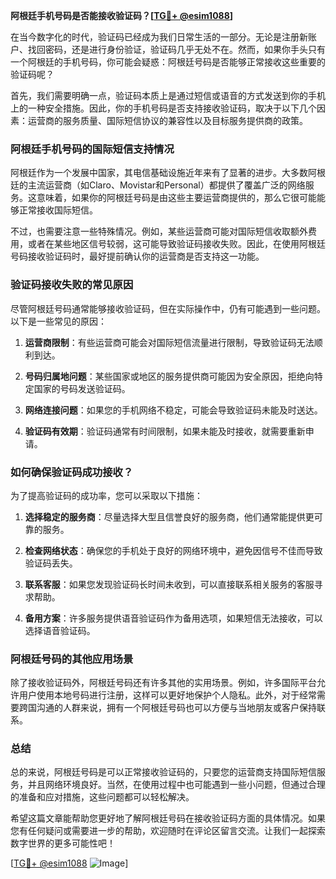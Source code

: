 **阿根廷手机号码是否能接收验证码？[[TG💪+ @esim1088](https://t.me/s/esim1088)]**

在当今数字化的时代，验证码已经成为我们日常生活的一部分。无论是注册新账户、找回密码，还是进行身份验证，验证码几乎无处不在。然而，如果你手头只有一个阿根廷的手机号码，你可能会疑惑：阿根廷号码是否能够正常接收这些重要的验证码呢？

首先，我们需要明确一点，验证码本质上是通过短信或语音的方式发送到你的手机上的一种安全措施。因此，你的手机号码是否支持接收验证码，取决于以下几个因素：运营商的服务质量、国际短信协议的兼容性以及目标服务提供商的政策。

### 阿根廷手机号码的国际短信支持情况

阿根廷作为一个发展中国家，其电信基础设施近年来有了显著的进步。大多数阿根廷的主流运营商（如Claro、Movistar和Personal）都提供了覆盖广泛的网络服务。这意味着，如果你的阿根廷号码是由这些主要运营商提供的，那么它很可能能够正常接收国际短信。

不过，也需要注意一些特殊情况。例如，某些运营商可能对国际短信收取额外费用，或者在某些地区信号较弱，这可能导致验证码接收失败。因此，在使用阿根廷号码接收验证码时，最好提前确认你的运营商是否支持这一功能。

### 验证码接收失败的常见原因

尽管阿根廷号码通常能够接收验证码，但在实际操作中，仍有可能遇到一些问题。以下是一些常见的原因：

1. **运营商限制**：有些运营商可能会对国际短信流量进行限制，导致验证码无法顺利到达。
   
2. **号码归属地问题**：某些国家或地区的服务提供商可能因为安全原因，拒绝向特定国家的号码发送验证码。

3. **网络连接问题**：如果您的手机网络不稳定，可能会导致验证码未能及时送达。

4. **验证码有效期**：验证码通常有时间限制，如果未能及时接收，就需要重新申请。

### 如何确保验证码成功接收？

为了提高验证码的成功率，您可以采取以下措施：

1. **选择稳定的服务商**：尽量选择大型且信誉良好的服务商，他们通常能提供更可靠的服务。

2. **检查网络状态**：确保您的手机处于良好的网络环境中，避免因信号不佳而导致验证码丢失。

3. **联系客服**：如果您发现验证码长时间未收到，可以直接联系相关服务的客服寻求帮助。

4. **备用方案**：许多服务提供语音验证码作为备用选项，如果短信无法接收，可以选择语音验证码。

### 阿根廷号码的其他应用场景

除了接收验证码外，阿根廷号码还有许多其他的实用场景。例如，许多国际平台允许用户使用本地号码进行注册，这样可以更好地保护个人隐私。此外，对于经常需要跨国沟通的人群来说，拥有一个阿根廷号码也可以方便与当地朋友或客户保持联系。

### 总结

总的来说，阿根廷号码是可以正常接收验证码的，只要您的运营商支持国际短信服务，并且网络环境良好。当然，在使用过程中也可能遇到一些小问题，但通过合理的准备和应对措施，这些问题都可以轻松解决。

希望这篇文章能帮助您更好地了解阿根廷号码在接收验证码方面的具体情况。如果您有任何疑问或需要进一步的帮助，欢迎随时在评论区留言交流。让我们一起探索数字世界的更多可能性吧！

[[TG💪+ @esim1088](https://t.me/s/esim1088) ![Image](https://i.postimg.cc/4NQfJmqS/Snipaste-2025-05-13-00-14-12.png)]